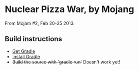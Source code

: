 Nuclear Pizza War, by Mojang
===============

From Mojam #2, Feb 20-25 2013.

Build instructions
------------------
* [Get Gradle](http://www.gradle.org/downloads)
* [Install Gradle](http://www.gradle.org/installation)
* ~~Build the source with 'gradle run'~~ Doesn't work yet!
